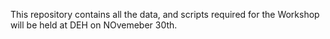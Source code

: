 This repository contains all the data, and scripts required for the Workshop will be held at DEH on NOvemeber 30th.
